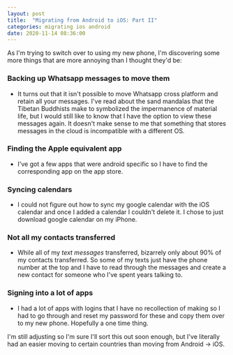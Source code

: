 ```yaml
---
layout: post
title:  "Migrating from Android to iOS: Part II"
categories: migrating ios android
date: 2020-11-14 08:36:00
---
```


As I'm trying to switch over to using my new phone, I'm discovering some more things that are more annoying than I thought they'd be:

### Backing up Whatsapp messages to move them
- It turns out that it isn't possible to move Whatsapp cross platform and retain all your messages. I've read about the sand mandalas that the Tibetan Buddhists make to symbolized the impermanence of material life, but I would still like to know that I have the option to view these messages again. It doesn't make sense to me that something that stores messages in the cloud is incompatible with a different OS.

### Finding the Apple equivalent app
- I've got a few apps that were android specific so I have to find the corresponding app on the app store. 

### Syncing calendars
- I could not figure out how to sync my google calendar with the iOS calendar and once I added a calendar I couldn't delete it. I chose to just download google calendar on my iPhone.

### Not all my contacts transferred
- While all of my _text messages_ transferred, bizarrely only about 90% of my contacts transferred. So some of my texts just have the phone number at the top and I have to read through the messages and create a new contact for someone who I've spent years talking to. 

### Signing into a lot of apps
- I had a lot of apps with logins that I have no recollection of making so I had to go through and reset my password for these and copy them over to my new phone. Hopefully a one time thing.

I'm still adjusting so I'm sure I'll sort this out soon enough, but I've literally had an easier moving to certain countries than moving from Android -> iOS. 